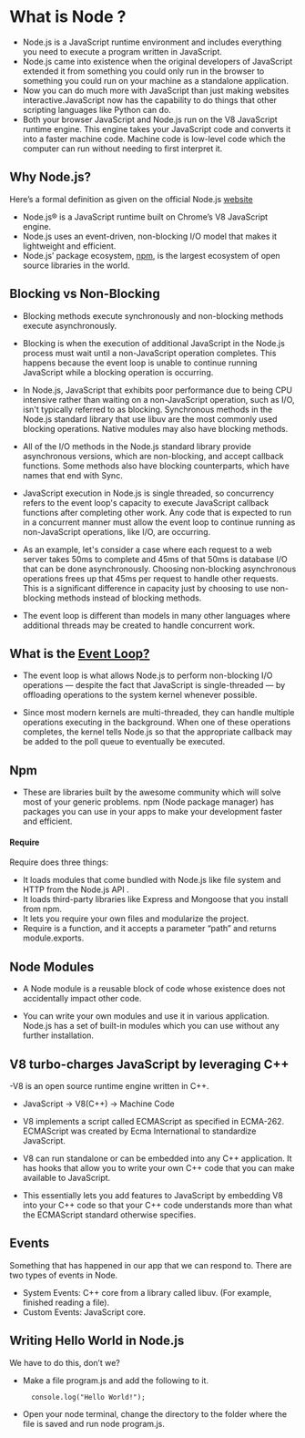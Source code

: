 # What is Node ?
- Node.js is a JavaScript runtime environment and includes everything you need to execute a program written in JavaScript.
- Node.js came into existence when the original developers of JavaScript extended it from something you could only run in the browser to something you could run on your machine as a standalone application.
- Now you can do much more with JavaScript than just making websites interactive.JavaScript now has the capability to do things that other scripting languages like Python can do.
- Both your browser JavaScript and Node.js run on the V8 JavaScript runtime engine. This engine takes your JavaScript code and converts it into a faster machine code. Machine code is low-level code which the computer can run without needing to first interpret it.
## Why Node.js?

Here’s a formal definition as given on the official Node.js [website](https://nodejs.org/en/) 

- Node.js® is a JavaScript runtime built on Chrome’s V8 JavaScript engine.
- Node.js uses an event-driven, non-blocking I/O model that makes it lightweight and efficient.
- Node.js’ package ecosystem, [npm](https://www.npmjs.com/), is the largest ecosystem of open source libraries in the world.

## Blocking vs Non-Blocking
- Blocking methods execute synchronously and non-blocking methods execute asynchronously.
- Blocking is when the execution of additional JavaScript in the Node.js process must wait until a non-JavaScript operation completes. This happens because the event loop is unable to continue running JavaScript while a blocking operation is occurring.

- In Node.js, JavaScript that exhibits poor performance due to being CPU intensive rather than waiting on a non-JavaScript operation, such as I/O, isn't typically referred to as blocking. Synchronous methods in the Node.js standard library that use libuv are the most commonly used blocking operations. Native modules may also have blocking methods.

- All of the I/O methods in the Node.js standard library provide asynchronous versions, which are non-blocking, and accept callback functions. Some methods also have blocking counterparts, which have names that end with Sync.
- JavaScript execution in Node.js is single threaded, so concurrency refers to the event loop's capacity to execute JavaScript callback functions after completing other work. Any code that is expected to run in a concurrent manner must allow the event loop to continue running as non-JavaScript operations, like I/O, are occurring.

- As an example, let's consider a case where each request to a web server takes 50ms to complete and 45ms of that 50ms is database I/O that can be done asynchronously. Choosing non-blocking asynchronous operations frees up that 45ms per request to handle other requests. This is a significant difference in capacity just by choosing to use non-blocking methods instead of blocking methods.

- The event loop is different than models in many other languages where additional threads may be created to handle concurrent work.

## What is the [Event Loop?](https://nodejs.org/de/docs/guides/event-loop-timers-and-nexttick/)
- The event loop is what allows Node.js to perform non-blocking I/O operations — despite the fact that JavaScript is single-threaded — by offloading operations to the system kernel whenever possible.

- Since most modern kernels are multi-threaded, they can handle multiple operations executing in the background. When one of these operations completes, the kernel tells Node.js so that the appropriate callback may be added to the poll queue to eventually be executed. 

## Npm
- These are libraries built by the awesome community which will solve most of your generic problems. npm (Node package manager) has packages you can use in your apps to make your development faster and efficient.

#### Require
Require does three things:

- It loads modules that come bundled with Node.js like file system and HTTP from the Node.js API .
- It loads third-party libraries like Express and Mongoose that you install from npm.
- It lets you require your own files and modularize the project.
- Require is a function, and it accepts a parameter “path” and returns module.exports.

## Node Modules
- A Node module is a reusable block of code whose existence does not accidentally impact other code.

- You can write your own modules and use it in various application. Node.js has a set of built-in modules which you can use without any further installation.

## V8 turbo-charges JavaScript by leveraging C++
-V8 is an open source runtime engine written in C++.

- JavaScript -> V8(C++) -> Machine Code

- V8 implements a script called ECMAScript as specified in ECMA-262. ECMAScript was created by Ecma International to standardize JavaScript.

- V8 can run standalone or can be embedded into any C++ application. It has hooks that allow you to write your own C++ code that you can make available to JavaScript.

- This essentially lets you add features to JavaScript by embedding V8 into your C++ code so that your C++ code understands more than what the ECMAScript standard otherwise specifies.

## Events
Something that has happened in our app that we can respond to. There are two types of events in Node.

- System Events: C++ core from a library called libuv. (For example, finished reading a file).
- Custom Events: JavaScript core.

## Writing Hello World in Node.js
We have to do this, don’t we?

- Make a file program.js and add the following to it.

        console.log("Hello World!");
- Open your node terminal, change the directory to the folder where the file is saved and run node program.js.








